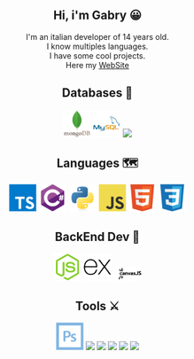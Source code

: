 <link rel="stylesheet" href="styles.css">
<div align="center">

## Hi, i'm Gabry 😀

I'm an italian developer of 14 years old.  
I know multiples languages.  
I have some cool projects.  
Here my [WebSite](https://gabry.cf)
</div>

<div align="center">
  
## Databases 📅
<i><img src="https://raw.githubusercontent.com/devicons/devicon/master/icons/mongodb/mongodb-original-wordmark.svg" width="50"></i>
<i><img src="https://raw.githubusercontent.com/devicons/devicon/master/icons/mysql/mysql-original-wordmark.svg" width="50"></i>
<i><img src="https://www.svgrepo.com/show/303229/microsoft-sql-server-logo.svg" width="50"></i>
</div>

<div align="center">
  
## Languages 🗺
<i><img src="https://raw.githubusercontent.com/devicons/devicon/master/icons/typescript/typescript-original.svg" width="50"></i>
<i><img src="https://raw.githubusercontent.com/devicons/devicon/master/icons/csharp/csharp-original.svg" width="50"></i>
<i><img src="https://raw.githubusercontent.com/devicons/devicon/master/icons/python/python-original.svg" width="50"></i>
<i><img src="https://raw.githubusercontent.com/devicons/devicon/master/icons/javascript/javascript-original.svg" width="50"></i>
<i><img src="https://raw.githubusercontent.com/devicons/devicon/master/icons/html5/html5-original.svg" width="50"></i>
<i><img src="https://raw.githubusercontent.com/devicons/devicon/master/icons/css3/css3-original.svg" width="50"></i>
</div>

<div align="center">

## BackEnd Dev 🧱
<i><img src="https://raw.githubusercontent.com/devicons/devicon/master/icons/nodejs/nodejs-original.svg" width="50"></i>
<i><img src="https://raw.githubusercontent.com/devicons/devicon/master/icons/express/express-original.svg" width="50"></i>
<i><img src="https://raw.githubusercontent.com/Hardik0307/Hardik0307/master/assets/canvasjs-charts.svg" width="50"></i>
</div>

<div align="center">

## Tools ⚔
<i><img src="https://raw.githubusercontent.com/devicons/devicon/master/icons/photoshop/photoshop-line.svg" width="50"></i>
<i><img src="https://www.vectorlogo.zone/logos/adobe_illustrator/adobe_illustrator-icon.svg" width="50"></i>
<i><img src="https://www.vectorlogo.zone/logos/git-scm/git-scm-icon.svg" width="50"></i>
<i><img src="https://download.blender.org/branding/community/blender_community_badge_white.svg" width="50"></i>
<i><img src="https://www.vectorlogo.zone/logos/figma/figma-icon.svg" width="50"></i>
<i><img src="https://cdn.worldvectorlogo.com/logos/adobe-xd.svg" width="50"></i>
